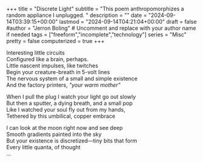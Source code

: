 +++
title = "Discrete Light"
subtitle = "This poem anthropomorphizes a random appliance I unplugged. "
description = ""
date = "2024-09-14T03:39:15+00:00"
lastmod = "2024-09-14T04:21:04+00:00"
draft = false
#author = "Jerron Boling" # Uncomment and replace with your author name if needed
tags = ["freeform","incomplete","technology"]
series = "Misc"
pretty = false
computerized = true
+++

Interesting little circuits   
Configured like a brain, perhaps.  
Little nascent impulses, like twitches   
Begin your creature-breath in 5-volt lines  
The nervous system of a small and simple existence   
And the factory printers, *"your warm mother"*

When I pull the plug I watch your light go out slowly  
But then a sputter, a dying breath, and a small pop  
Like I watched your soul fly out from my hands,   
Tethered by this umbilical, copper embrace 

I can look at the moon right now and see deep  
Smooth gradients painted into the sky  
But your existence is discretized—tiny bits that form  
Every little quanta, of thought  
...

